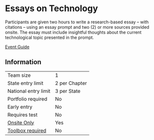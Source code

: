 # Essays on Technology

Participants are given two hours to write a research-based
essay – with citations – using an essay prompt and two (2)
or more sources provided onsite. The essay must include
insightful thoughts about the current technological topic
presented in the prompt.

[Event Guide](https://lwsd.sharepoint.com/:b:/r/sites/GR-JHS-TechnologyStudentAssociation-SCA/Shared%20Documents/23-24/Competition/Event%20Guides/HS%20-%20Essays%20on%20Technology.pdf)

## Information

|                             |               |
| --------------------------- | ------------- |
| Team size                   | 1             |
| State entry limit           | 2 per Chapter |
| National entry limit        | 3 per State   |
| Portfolio required          | No            |
| Early entry                 | No            |
| Requires test               | No            |
| [Onsite Only](/#terms)      | Yes           |
| [Toolbox required](/#terms) | No            |
